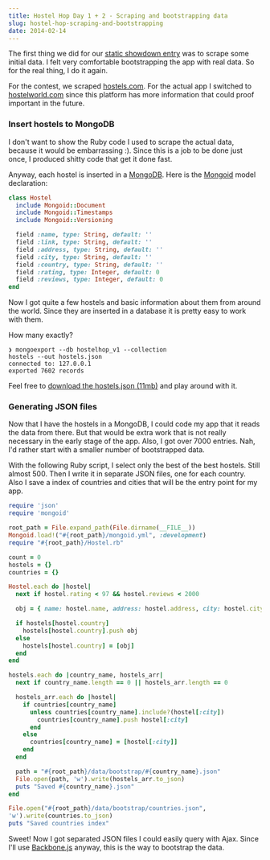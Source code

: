 ```yaml
---
title: Hostel Hop Day 1 + 2 - Scraping and bootstrapping data
slug: hostel-hop-scraping-and-bootstrapping
date: 2014-02-14
---
```


The first thing we did for our [static showdown entry](http://www.staticshowdown.com/app/teams/ed340284e574310eaa4c1d349eb23b54/entry)
was to scrape some initial data. I felt very comfortable bootstrapping the app
with real data. So for the real thing, I do it again.

For the contest, we scraped [hostels.com](http://www.hostels.com/). For the
actual app I switched to [hostelworld.com](http://www.hostelworld.com/) since
this platform has more information that could proof important in the future.

### Insert hostels to MongoDB

I don't want to show the Ruby code I used to scrape the actual data, because it
would be embarrassing :). Since this is a job to be done just once, I produced
shitty code that get it done fast.

Anyway, each hostel is inserted in a [MongoDB](http://mongodb.org/). Here is the
[Mongoid](http://mongoid.org/en/mongoid/index.html) model declaration:

```ruby
class Hostel
  include Mongoid::Document
  include Mongoid::Timestamps
  include Mongoid::Versioning

  field :name, type: String, default: ''
  field :link, type: String, default: ''
  field :address, type: String, default: ''
  field :city, type: String, default: ''
  field :country, type: String, default: ''
  field :rating, type: Integer, default: 0
  field :reviews, type: Integer, default: 0
end
```

Now I got quite a few hostels and basic information about them from around the
world. Since they are inserted in a database it is pretty easy to work with
them.

How many exactly?

```
❯ mongoexport --db hostelhop_v1 --collection
hostels --out hostels.json
connected to: 127.0.0.1
exported 7602 records
```

Feel free to [download the hostels.json (11mb)](https://mega.co.nz/#!mc1BSLgK!0JKuivFlWtlhlisa6t6sWqhzEmRyTcFgtDrFxa15tKI)
and play around with it.

### Generating JSON files

Now that I have the hostels in a MongoDB, I could code my app that it reads the
data from there. But that would be extra work that is not really necessary in
the early stage of the app. Also, I got over 7000 entries. Nah, I'd rather start
with a smaller number of bootstrapped data.

With the following Ruby script, I select only the best of the best hostels.
Still almost 500. Then I write it in separate JSON files, one for each country.
Also I save a index of countries and cities that will be the entry point for my
app.

```ruby
require 'json'
require 'mongoid'

root_path = File.expand_path(File.dirname(__FILE__))
Mongoid.load!("#{root_path}/mongoid.yml", :development)
require "#{root_path}/Hostel.rb"

count = 0
hostels = {}
countries = {}

Hostel.each do |hostel|
  next if hostel.rating < 97 && hostel.reviews < 2000

  obj = { name: hostel.name, address: hostel.address, city: hostel.city, country: hostel.country }

  if hostels[hostel.country]
    hostels[hostel.country].push obj
  else
    hostels[hostel.country] = [obj]
  end
end

hostels.each do |country_name, hostels_arr|
  next if country_name.length == 0 || hostels_arr.length == 0

  hostels_arr.each do |hostel|
    if countries[country_name]
      unless countries[country_name].include?(hostel[:city])
        countries[country_name].push hostel[:city]
      end
    else
      countries[country_name] = [hostel[:city]]
    end
  end

  path = "#{root_path}/data/bootstrap/#{country_name}.json"
  File.open(path, 'w').write(hostels_arr.to_json)
  puts "Saved #{country_name}.json"
end

File.open("#{root_path}/data/bootstrap/countries.json",
'w').write(countries.to_json)
puts "Saved countries index"
```

Sweet! Now I got separated JSON files I could easily query with Ajax. Since I'll
use [Backbone.js](http://backbonejs.org/) anyway, this is the way to bootstrap
the data.
